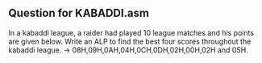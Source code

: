 
## Question for KABADDI.asm

In a kabaddi league, a raider had played 10 league matches and his points are given below. Write an ALP to find the best four scores throughout the kabaddi league. -> 08H,09H,0AH,04H,0CH,0DH,02H,00H,02H and 05H.
